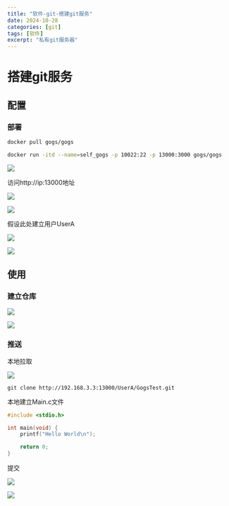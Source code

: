 ```yaml
---
title: "软件-git-搭建git服务"
date: 2024-10-28
categories: [git]
tags: [软件]
excerpt: "私有git服务器"
---
```


# 搭建git服务

## 配置

### 部署

```sh
docker pull gogs/gogs
```

```sh
docker run -itd --name=self_gogs -p 10022:22 -p 13000:3000 gogs/gogs
```

![](/assets/SelfImgur/20241028_195148.jpg)

访问http://ip:13000地址

![](/assets/SelfImgur/20241028_200526.jpg)

![](/assets/SelfImgur/20241028_200627.jpg)

假设此处建立用户UserA

![](/assets/SelfImgur/20241028_200858.jpg)

![](/assets/SelfImgur/20241028_201335.jpg)

## 使用

### 建立仓库

![](/assets/SelfImgur/20241028_201858.jpg)

![](/assets/SelfImgur/20241028_201958.jpg)

### 推送

本地拉取

![](/assets/SelfImgur/20241028_202644.jpg)

```
git clone http://192.168.3.3:13000/UserA/GogsTest.git
```

本地建立Main.c文件

```c
#include <stdio.h>

int main(void) {
    printf("Hello World\n");

    return 0;
}
```

提交

![](/assets/SelfImgur/20241028_202937.jpg)

![](/assets/SelfImgur/20241028_203416.jpg)
